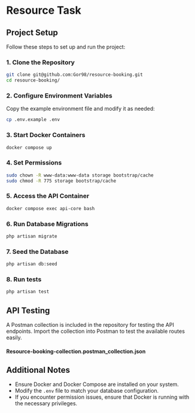 
# Resource Task

## Project Setup

Follow these steps to set up and run the project:

### 1. Clone the Repository
```sh
git clone git@github.com:Gor98/resource-booking.git
cd resource-booking/
```

### 2. Configure Environment Variables
Copy the example environment file and modify it as needed:
```sh
cp .env.example .env
```

### 3. Start Docker Containers
```sh
docker compose up
```

### 4. Set Permissions
```sh
sudo chown -R www-data:www-data storage bootstrap/cache
sudo chmod -R 775 storage bootstrap/cache
```

### 5. Access the API Container
```sh
docker compose exec api-core bash
```

### 6. Run Database Migrations
```sh
php artisan migrate
```

### 7. Seed the Database
```sh
php artisan db:seed
```

### 8. Run tests
```sh
php artisan test
```

## API Testing
A Postman collection is included in the repository for testing the API endpoints.
Import the collection into Postman to test the available routes easily.

#### **Resource-booking-collection.postman_collection.json**

## Additional Notes
- Ensure Docker and Docker Compose are installed on your system.
- Modify the `.env` file to match your database configuration.
- If you encounter permission issues, ensure that Docker is running with the necessary privileges.


